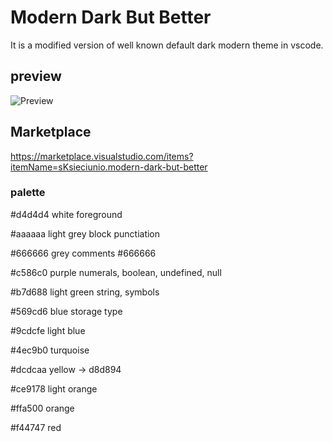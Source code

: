 # Modern Dark But Better

It is a modified version of well known default dark modern theme in vscode.

## preview

![Preview](modern-dark-but-better.png)

## Marketplace

https://marketplace.visualstudio.com/items?itemName=sKsieciunio.modern-dark-but-better

### palette

#d4d4d4 white
foreground

#aaaaaa light grey
block punctiation

#666666 grey
comments #666666

#c586c0 purple
numerals, boolean, undefined, null

#b7d688 light green
string, symbols

#569cd6 blue
storage type

#9cdcfe light blue

#4ec9b0 turquoise

#dcdcaa yellow -> d8d894

#ce9178 light orange

#ffa500 orange

#f44747 red
